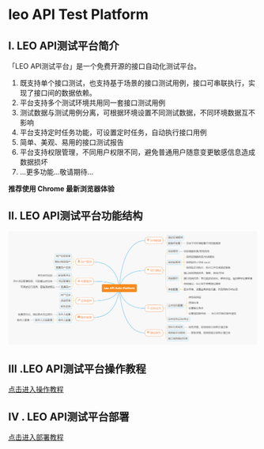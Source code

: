 # leo API Test Platform

## Ⅰ. LEO API测试平台简介

「LEO API测试平台」是一个免费开源的接口自动化测试平台。

1. 既支持单个接口测试，也支持基于场景的接口测试用例，接口可串联执行，实现了接口间的数据依赖。
2. 平台支持多个测试环境共用同一套接口测试用例
3. 测试数据与测试用例分离，可根据环境设置不同测试数据，不同环境数据互不影响
4. 平台支持定时任务功能，可设置定时任务，自动执行接口用例
5. 简单、美观、易用的接口测试报告
6. 平台支持权限管理，不同用户权限不同，避免普通用户随意变更敏感信息造成数据损坏
7. ...更多功能...敬请期待...

**推荐使用 Chrome 最新浏览器体验**

## Ⅱ. LEO API测试平台功能结构
 
![平台结构图](tutorial/images/introduction.png "平台结构图.png")

## Ⅲ .LEO API测试平台操作教程

[点击进入操作教程](tutorial/tutorial.md)

## IV . LEO API测试平台部署
[点击进入部署教程](tutorial/deploy.md)
